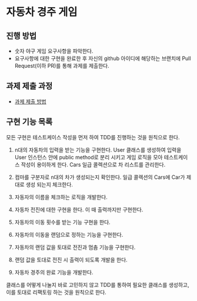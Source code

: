 # 자동차 경주 게임
## 진행 방법
* 숫자 야구 게임 요구사항을 파악한다.
* 요구사항에 대한 구현을 완료한 후 자신의 github 아이디에 해당하는 브랜치에 Pull Request(이하 PR)를 통해 과제를 제출한다.

## 과제 제출 과정
* [과제 제출 방법](https://github.com/next-step/nextstep-docs/tree/master/precourse)

## 구현 기능 목록
모든 구현은 테스트케이스 작성을 먼저 하여 TDD를 진행하는 것을 원칙으로 한다.

1. n대의 자동차의 입력을 받는 기능을 구현한다.
   User 클래스를 생성하여 입력을 User 인스턴스 안에 public method로 분리 시키고 게임 로직을 모아 테스트케이스 작성이 용이하게 한다.
   Cars 일급 콜렉션으로 차 리스트를 관리한다.

2. 컴마를 구분자로 n대의 차가 생성되는지 확인한다.
   일급 콜렉션의 Cars에 Car가 제대로 생성 되는지 체크한다.

3. 자동자의 이름을 체크하는 로직을 개발한다.
4. 자동차 전진에 대한 구현을 한다. 이 때 출력까지만 구현한다.
5. 자동차의 이동 횟수를 받는 기능 구현을 한다.
6. 자동차의 이동을 랜덤으로 정하는 기능을 구현한다.
7. 자동차의 랜덤 값을 토대로 전진과 멈춤 기능을 구현한다.
8. 랜덤 값을 토대로 전진 시 출력이 되도록 개발을 한다.
9. 자동차 경주의 완료 기능을 개발한다.

클래스를 어떻게 나눌지 바로 고민하지 않고 TDD를 통하여 필요한 클래스를 생성하고, 이를 토대로 리팩토링 하는 것을 원칙으로 한다.